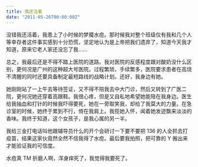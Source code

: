 ```yaml
---
title: 我还活着
date: "2011-05-26T00:00:00Z"
---
```


没错我还活着，我患上了小时候的梦魇水痘。那时候我对整个班级仅有我和几个人等幸存者这件事实感到十分恐慌，坚定地认为是上帝把我们遗弃了，知道今天我才知道，原来它老人家还没忘了我……

总之，我最后还是不得不踏上医院的道路。我对医院的反感程度跟对酸奶没什么区别，更何况是广州的这种超大号医院。过程繁琐，手续繁多，医院要求患者在高烧不清醒的同时还要具备制定最短路线的战略计划。还好，我身边有她。

她刚刚站了一上午去等待签证，又不得不陪我去中大门诊，然后又转到了广医二院，更何况她还穿着高跟鞋。我很心疼，但是又自私地希望她能陪在我身边。医生给我抽血和打针的时候我吓得要死，她在一旁取笑我，却给了我莫大的力量。在急诊室的时候，她终于累到不行，倚在我肩上。我揽她入怀，闻着她发迹飘来淡淡的香味。我终于知道，这个女孩子，是我心属的另一半。

我给三金打电话叫他跟辅导员什么的开个会研讨一下要不要把 136 的人全抓去打疫苗，结果这家伙竟然全然不信我得了水痘。最后要我拍照，把可靠的 Y 搬出来才能验证我的可信度。

水痘真 TM 折磨人啊，浑身痒死了，我觉得我要死了。
